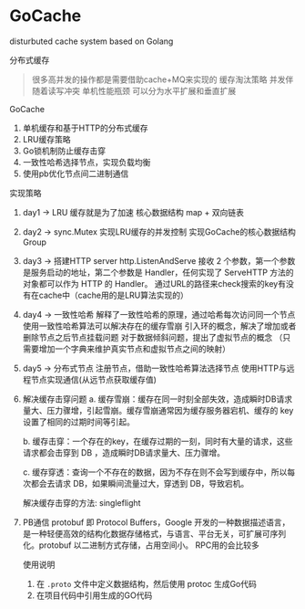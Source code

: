 # GoCache
disturbuted cache system based on Golang

分布式缓存  
> 很多高并发的操作都是需要借助cache+MQ来实现的
> 缓存淘汰策略
> 并发伴随着读写冲突
> 单机性能瓶颈
    可以分为水平扩展和垂直扩展


GoCache
1. 单机缓存和基于HTTP的分布式缓存
2. LRU缓存策略
3. Go锁机制防止缓存击穿
4. 一致性哈希选择节点，实现负载均衡
5. 使用pb优化节点间二进制通信


实现策略
1. day1 -> LRU
    缓存就是为了加速
    核心数据结构 map + 双向链表

2. day2 -> sync.Mutex 实现LRU缓存的并发控制
    实现GoCache的核心数据结构Group 

3. day3 -> 搭建HTTP server
    http.ListenAndServe 接收 2 个参数，第一个参数是服务启动的地址，第二个参数是 Handler，任何实现了 ServeHTTP 方法的对象都可以作为 HTTP 的 Handler。
    通过URL的路径来check搜索的key有没有在cache中（cache用的是LRU算法实现的）

4. day4 -> 一致性哈希
    解释了一致性哈希的原理，通过哈希每次访问同一个节点
    使用一致性哈希算法可以解决存在的缓存雪崩
    引入环的概念，解决了增加或者删除节点之后节点挂载问题
    对于数据倾斜问题，提出了虚拟节点的概念
    （只需要增加一个字典来维护真实节点和虚拟节点之间的映射）

5. day5 -> 分布式节点
    注册节点，借助一致性哈希算法选择节点
    使用HTTP与远程节点实现通信(从远节点获取缓存值)

6. 解决缓存击穿问题
    a. 缓存雪崩：缓存在同一时刻全部失效，造成瞬时DB请求量大、压力骤增，引起雪崩。缓存雪崩通常因为缓存服务器宕机、缓存的 key 设置了相同的过期时间等引起。

    b. 缓存击穿：一个存在的key，在缓存过期的一刻，同时有大量的请求，这些请求都会击穿到 DB ，造成瞬时DB请求量大、压力骤增。

    c. 缓存穿透：查询一个不存在的数据，因为不存在则不会写到缓存中，所以每次都会去请求 DB，如果瞬间流量过大，穿透到 DB，导致宕机。
    
    解决缓存击穿的方法:
        singleflight

7. PB通信
    protobuf 即 Protocol Buffers，Google 开发的一种数据描述语言，是一种轻便高效的结构化数据存储格式，与语言、平台无关，可扩展可序列化。protobuf 以二进制方式存储，占用空间小。
    RPC用的会比较多

    使用说明
    1. 在 `.proto` 文件中定义数据结构，然后使用 protoc 生成Go代码
    2. 在项目代码中引用生成的GO代码
